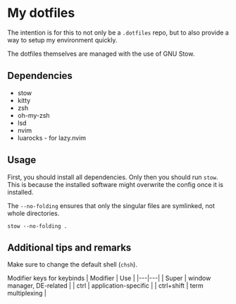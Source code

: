 # My dotfiles

The intention is for this to not only be a `.dotfiles` repo,
but to also provide a way to setup my environment quickly.

The dotfiles themselves are managed with the use of GNU Stow.

## Dependencies

* stow
* kitty
* zsh
* oh-my-zsh
* lsd
* nvim
* luarocks - for lazy.nvim

## Usage

First, you should install all dependencies. Only then you should run `stow`.
This is because the installed software might overwrite the config once
it is installed.

The `--no-folding` ensures that only the singular files are symlinked, not whole directories.

``` stow --no-folding . ```

## Additional tips and remarks

Make sure to change the default shell (`chsh`).

Modifier keys for keybinds
| Modifier | Use |
|---|---|
| Super | window manager, DE-related |
| ctrl | application-specific |
| ctrl+shift | term multiplexing |
